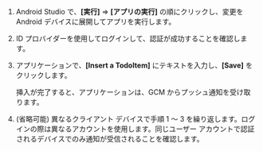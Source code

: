 
1. Android Studio で、**[実行]** => **[アプリの実行]** の順にクリックし、変更を Android デバイスに展開してアプリを実行します。

2. ID プロバイダーを使用してログインして、認証が成功することを確認します。

3. アプリケーションで、**[Insert a TodoItem]** にテキストを入力し、**[Save]** をクリックします。

   	挿入が完了すると、アプリケーションは、GCM からプッシュ通知を受け取ります。

4. (省略可能) 異なるクライアント デバイスで手順 1 ～ 3 を繰り返します。ログインの際は異なるアカウントを使用します。同じユーザー アカウントで認証されるデバイスでのみ通知が受信されることを確認します。

<!--HONumber=54-->